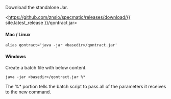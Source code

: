 Download the standalone Jar.

<https://github.com/znsio/specmatic/releases/download/{{ site.latest_release }}/qontract.jar>

#### Mac / Linux

```
alias qontract='java -jar <basedir>/qontract.jar'
```

#### Windows

Create a batch file with below content.

```
java -jar <basedir>/qontract.jar %*
```

The %* portion tells the batch script to pass all of the parameters it receives to the new command.
